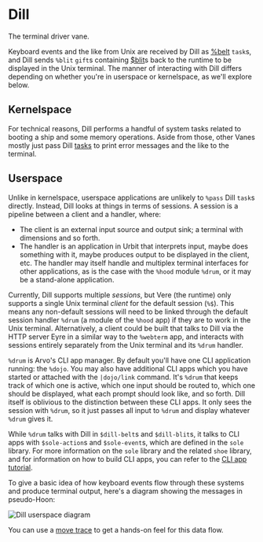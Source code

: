 # Dill

The terminal driver vane.

Keyboard events and the like from Unix are received by Dill as [%belt](/system/kernel/dill/reference/tasks#belt) `task`s, and Dill sends `%blit` `gift`s containing [$blit](/system/kernel/dill/reference/data-types#blit)s back to the runtime to be displayed in the Unix terminal. The manner of interacting with Dill differs depending on whether you're in userspace or kernelspace, as we'll explore below.

## Kernelspace

For technical reasons, Dill performs a handful of system tasks related to booting a ship and some memory operations. Aside from those, other Vanes mostly just pass Dill [tasks](/system/kernel/dill/reference/tasks) to print error messages and the like to the terminal.

## Userspace

Unlike in kernelspace, userspace applications are unlikely to `%pass` Dill `task`s directly. Instead, Dill looks at things in terms of sessions. A session is a pipeline between a client and a handler, where:

- The client is an external input source and output sink; a terminal with dimensions and so forth.
- The handler is an application in Urbit that interprets input, maybe does something with it, maybe produces output to be displayed in the client, etc. The handler may itself handle and multiplex terminal interfaces for other applications, as is the case with the `%hood` module `%drum`, or it may be a stand-alone application.

Currently, Dill supports multiple *sessions*, but Vere (the runtime) only supports a single Unix terminal *client* for the default session (`%$`). This means any non-default sessions will need to be linked through the default session handler `%drum` (a module of the `%hood` app) if they are to work in the Unix terminal. Alternatively, a client could be built that talks to Dill via the HTTP server Eyre in a similar way to the `%webterm` app, and interacts with sessions entirely separately from the Unix terminal and its `%drum` handler.

`%drum` is Arvo's CLI app manager. By default you'll have one CLI application running: the `%dojo`. You may also have additional CLI apps which you have started or attached with the `|dojo/link` command. It's `%drum` that keeps track of which one is active, which one input should be routed to, which one should be displayed, what each prompt should look like, and so forth. Dill itself is oblivious to the distinction between these CLI apps. It only sees the session with `%drum`, so it just passes all input to `%drum` and display whatever `%drum` gives it.

While `%drum` talks with Dill in `$dill-belt`s and `$dill-blit`s, it talks to CLI apps with `$sole-action`s and `$sole-event`s, which are defined in the `sole` library. For more information on the `sole` library and the related `shoe` library, and for information on how to build CLI apps, you can refer to the [CLI app tutorial](/userspace/apps/guides/cli-tutorial).

To give a basic idea of how keyboard events flow through these systems and produce terminal output, here's a diagram showing the messages in pseudo-Hoon:

![Dill userspace diagram](https://media.urbit.org/docs/arvo/dill/dill-userspace.svg)

You can use a [move trace](/system/kernel/arvo/guides/move-trace) to get a hands-on feel for this data flow.

